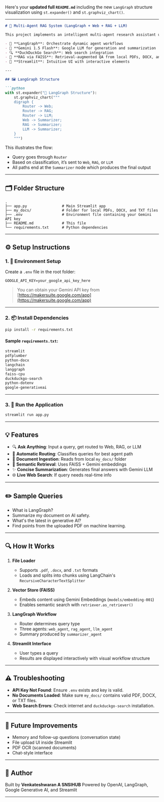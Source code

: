 Here's your **updated full `README.md`** including the new `LangGraph` structure visualization using `st.expander()` and `st.graphviz_chart()`.

---

````markdown
# 🧠 Multi-Agent RAG System (LangGraph + Web + RAG + LLM)

This project implements an intelligent multi-agent research assistant using:

- 🔀 **LangGraph**: Orchestrate dynamic agent workflows
- 🧠 **Gemini 1.5 Flash**: Google LLM for generation and summarization
- 🔍 **DuckDuckGo Search**: Web search integration
- 📄 **RAG via FAISS**: Retrieval-augmented QA from local PDFs, DOCX, and TXT files
- 🧩 **Streamlit**: Intuitive UI with interactive elements

---

## 🖼️ LangGraph Structure

```python
with st.expander("🧩 LangGraph Structure"):
    st.graphviz_chart("""
    digraph {
        Router -> Web;
        Router -> RAG;
        Router -> LLM;
        Web -> Summarizer;
        RAG -> Summarizer;
        LLM -> Summarizer;
    }
    """)
````

This illustrates the flow:

* Query goes through `Router`
* Based on classification, it’s sent to `Web`, `RAG`, or `LLM`
* All paths end at the `Summarizer` node which produces the final output

---

## 🗂 Folder Structure

```
.
├── app.py                # Main Streamlit app
├── my_docs/              # Folder for local PDFs, DOCX, and TXT files
├── .env                  # Environment file containing your Gemini API key
├── README.md             # This file
└── requirements.txt      # Python dependencies
```

---

## ⚙️ Setup Instructions

### 1. 🔑 Environment Setup

Create a `.env` file in the root folder:

```env
GOOGLE_API_KEY=your_google_api_key_here
```

> You can obtain your Gemini API key from [https://makersuite.google.com/app](https://makersuite.google.com/app)

---

### 2. 📦 Install Dependencies

```bash
pip install -r requirements.txt
```

#### Sample `requirements.txt`:

```txt
streamlit
pdfplumber
python-docx
langchain
langgraph
faiss-cpu
duckduckgo-search
python-dotenv
google-generativeai
```

---

### 3. 🏁 Run the Application

```bash
streamlit run app.py
```

---

## 💡 Features

* 🔍 **Ask Anything**: Input a query, get routed to Web, RAG, or LLM
* 🧠 **Automatic Routing**: Classifies queries for best agent path
* 📄 **Document Ingestion**: Reads from local `my_docs/` folder
* 🔎 **Semantic Retrieval**: Uses FAISS + Gemini embeddings
* ✨ **Concise Summarization**: Generates final answers with Gemini LLM
* 🌐 **Live Web Search**: If query needs real-time info

---

## ✏️ Sample Queries

* What is LangGraph?
* Summarize my document on AI safety.
* What's the latest in generative AI?
* Find points from the uploaded PDF on machine learning.

---

## 🔍 How It Works

1. **File Loader**

   * Supports `.pdf`, `.docx`, and `.txt` formats
   * Loads and splits into chunks using LangChain's `RecursiveCharacterTextSplitter`

2. **Vector Store (FAISS)**

   * Embeds content using Gemini Embeddings (`models/embedding-001`)
   * Enables semantic search with `retriever.as_retriever()`

3. **LangGraph Workflow**

   * Router determines query type
   * Three agents: `web_agent`, `rag_agent`, `llm_agent`
   * Summary produced by `summarizer_agent`

4. **Streamlit Interface**

   * User types a query
   * Results are displayed interactively with visual workflow structure

---

## ⚠️ Troubleshooting

* **API Key Not Found**: Ensure `.env` exists and key is valid.
* **No Documents Loaded**: Make sure `my_docs/` contains valid PDF, DOCX, or TXT files.
* **Web Search Errors**: Check internet and `duckduckgo-search` installation.

---

## 🧪 Future Improvements

* Memory and follow-up questions (conversation state)
* File upload UI inside Streamlit
* PDF OCR (scanned documents)
* Chat-style interface

---

## 👤 Author

Built by **Venkateshwaran A SNSIHUB**
Powered by OpenAI, LangGraph, Google Generative AI, and Streamlit

---
